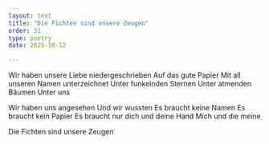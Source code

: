 ```yaml
---
layout: text
title: "Die Fichten sind unsere Zeugen"
order: 31
type: poetry
date: 2025-10-12

---
```


Wir haben unsere Liebe niedergeschrieben 
Auf das gute Papier
Mit all unseren Namen unterzeichnet
Unter funkelnden Sternen
Unter atmenden Bäumen
Unter uns

Wir haben uns angesehen
Und wir wussten
Es braucht keine Namen
Es braucht kein Papier
Es braucht nur dich und deine Hand
Mich und die meine

Die Fichten sind unsere Zeugen

